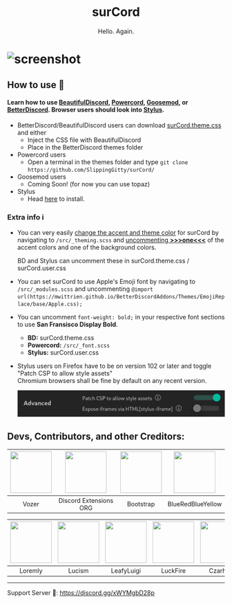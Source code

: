 <h1 align="center">surCord</h1>
<p align="center">Hello. Again. </p>

# ![screenshot](https://files.catbox.moe/6bk9lv.png)

## How to use 📖

#### Learn how to use [BeautifulDiscord](https://github.com/leovoel/BeautifulDiscord), [Powercord](https://github.com/powercord-org/powercord), [Goosemod](https://goosemod.com/), or [BetterDiscord](https://github.com/rauenzi/BetterDiscordApp). Browser users should look into [Stylus](https://github.com/openstyles/stylus).

* BetterDiscord/BeautifulDiscord users can download [surCord.theme.css](https://raw.githubusercontent.com/SlippingGitty/surCord/main/surCord.theme.css) and either
  * Inject the CSS file with BeautifulDiscord
  * Place in the BetterDiscord themes folder
* Powercord users
  * Open a terminal in the themes folder and type `git clone https://github.com/SlippingGitty/surCord/`
* Goosemod users
  * Coming Soon! (for now you can use topaz)
* Stylus
  * Head [here](https://github.com/SlippingGitty/surCord/raw/main/surCord.user.css) to install.

### Extra info ℹ️

* You can very easily [change the accent and theme color](https://cdn.discordapp.com/attachments/816373850647953439/984177819204603924/unknown.png) for surCord by navigating to `/src/_theming.scss` and [uncommenting **>>>one<<<**](https://github.com/SlippingGittys-Discord-Themes/surCord/blob/main/src/_theming.scss) of the accent colors and one of the background colors.  
  
  BD and Stylus can uncomment these in surCord.theme.css / surCord.user.css

* You can set surCord to use Apple's Emoji font by navigating to `/src/_modules.scss` and uncommenting `@import url(https://mwittrien.github.io/BetterDiscordAddons/Themes/EmojiReplace/base/Apple.css);`  

* You can uncomment `font-weight: bold;` in your respective font sections to use **San Fransisco Display Bold**.  
  
  - **BD:** surCord.theme.css 
  - **Powercord:** `/src/_font.scss` 
  - **Stylus:** surCord.user.css

* Stylus users on Firefox have to be on version 102 or later and toggle "Patch CSP to allow style assets"  
  Chromium browsers shall be fine by default on any recent version.
  
  ![stylus setting](/assets/stylussettingneeded.png)

## Devs, Contributors, and other Creditors:

| <a href="https://github.com/SlippingGitty" target="_blank"> <img src="https://avatars.githubusercontent.com/u/76500838?s=460&u=109f1c2012f3e452251391807262ed098f45ec94&v=4" alt="" width="96px" height="96px"> </a> | <a href="https://github.com/discord-extensions" target="_blank"> <img src="https://avatars.githubusercontent.com/u/103222215?s=200&v=4" alt="" width="96px" height="96px"> </a> | <a href="https://github.com/twbs" target="_blank"> <img src="https://avatars.githubusercontent.com/u/2918581?s=200&v=4" alt="" width="96px" height="96px"> </a> | <a href="https://github.com/BlueRedBlueYellow" target="_blank"> <img src="https://avatars.githubusercontent.com/u/74393018?v=4" alt="" width="96px" height="96px"> </a>
|:-:|:-:|:-:|:-:|
| Vozer | Discord Extensions ORG | Bootstrap | BlueRedBlueYellow |

| <a href="https://github.com/Loremly" target="_blank"> <img src="https://avatars.githubusercontent.com/u/86319836?v=4" alt="" width="96px" height="96px"> </a> | <a href="https://github.com/Iucism" target="_blank"> <img src="https://avatars.githubusercontent.com/u/105166639?v=4" alt="" width="96px" height="96px"> </a> | <a href="https://github.com/LeafyLuigi" target="_blank"> <img src="https://avatars.githubusercontent.com/u/13402990?v=4" alt="" width="96px" height="96px"> </a> | <a href="https://github.com/LuckFire" target="_blank"> <img src="https://avatars.githubusercontent.com/u/39076891?v=4" alt="" width="96px" height="96px"> </a> | <a href="https://github.com/czarhex" target="_blank"> <img src="https://avatars.githubusercontent.com/u/76652465?v=4" alt="" width="96px" height="96px"> </a>
|:-:|:-:|:-:|:-:|:-:|
| Loremly | Lucism | LeafyLuigi | LuckFire | Czarhex |

___
Support Server 💬: https://discord.gg/xWYMgbD28p

